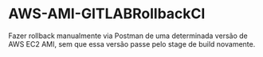 # AWS-AMI-GITLABRollbackCI
Fazer rollback manualmente via Postman de uma determinada versão de AWS EC2 AMI, sem que essa versão passe pelo stage de build novamente.
